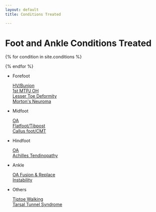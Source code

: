 ```yaml
---
layout: default
title: Conditions Treated

---
```


# Foot and Ankle Conditions Treated

<!-- {% for tag in site.tags %}
  <h2>{{ area.name }}</h2>
  <a href="{{area.url}}">Link</a>
  {% for condition in site.conditions %}
   hey
  {% endfor %}
{% endfor %}

<!-- <ul>
{% for area in site.data.areas %}
  <li>
      {{ area.name }}
      <ul>
      {% for condition_hash in site.data.[area.name] %}
      {% assign condition = condition_hash[1] %}
      <li>
         {{ condition.name }}
      </li>
      {% endfor %}
      </ul>
  </li>
{% endfor %}
</ul> -->

{% for condition in site.conditions %}
   
{% endfor %}

* Forefoot

   [HV/Bunion](conditions/forefoot-bunion)  
   [1st MTPJ OH](conditions/forefoot-mtpj)  
   [Lesser Toe Deformity]()  
   [Morton's Neuroma]()  


* Midfoot

   [OA](conditions/midfoot-oa)  
   [Flatfoot/Tibpost]()  
   [Callus foot/CMT]()  


* Hindfoot

   [OA]()  
   [Achilles Tendinopathy]()  


* Ankle

   [OA Fusion & Replace]()  
   [Instability]()  


* Others

   [Tiptoe Walking]()  
   [Tarsal Tunnel Syndrome]()